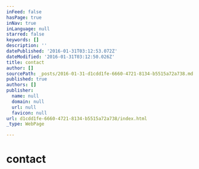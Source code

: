 ```yaml
---
inFeed: false
hasPage: true
inNav: true
inLanguage: null
starred: false
keywords: []
description: ''
datePublished: '2016-01-31T03:12:53.072Z'
dateModified: '2016-01-31T03:12:50.026Z'
title: contact
author: []
sourcePath: _posts/2016-01-31-d1cdd1fe-6660-4721-8134-b5515a72a738.md
published: true
authors: []
publisher:
  name: null
  domain: null
  url: null
  favicon: null
url: d1cdd1fe-6660-4721-8134-b5515a72a738/index.html
_type: WebPage

---
```

# contact